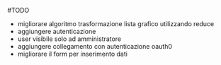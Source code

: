 #TODO
- migliorare algoritmo trasformazione lista grafico utilizzando reduce
- aggiungere autenticazione
- user visibile solo ad amministratore
- aggiungere collegamento con autenticazione oauth0
- migliorare il form per inserimento dati
